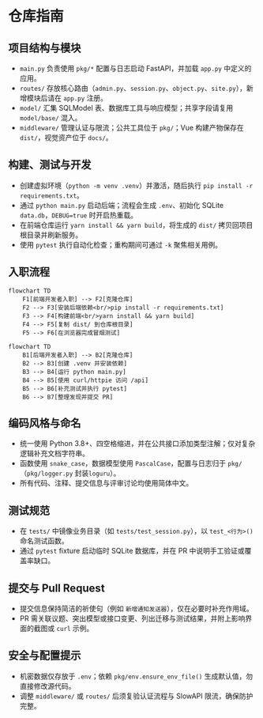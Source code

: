 # 仓库指南

## 项目结构与模块
- `main.py` 负责使用 `pkg/*` 配置与日志启动 FastAPI，并加载 `app.py` 中定义的应用。
- `routes/` 存放核心路由（`admin.py`、`session.py`、`object.py`、`site.py`），新增模块后请在 `app.py` 注册。
- `model/` 汇集 SQLModel 表、数据库工具与响应模型；共享字段请复用 `model/base/` 混入。
- `middleware/` 管理认证与限流；公共工具位于 `pkg/`；Vue 构建产物保存在 `dist/`，视觉资产位于 `docs/`。

## 构建、测试与开发
- 创建虚拟环境（`python -m venv .venv`）并激活，随后执行 `pip install -r requirements.txt`。
- 通过 `python main.py` 启动后端；流程会生成 `.env`、初始化 SQLite `data.db`，`DEBUG=true` 时开启热重载。
- 在前端仓库运行 `yarn install && yarn build`，将生成的 `dist/` 拷贝回项目根目录并刷新服务。
- 使用 `pytest` 执行自动化检查；重构期间可通过 `-k` 聚焦相关用例。

## 入职流程

```mermaid
flowchart TD
    F1[前端开发者入职] --> F2[克隆仓库]
    F2 --> F3[安装后端依赖<br/>pip install -r requirements.txt]
    F3 --> F4[构建前端<br/>yarn install && yarn build]
    F4 --> F5[复制 dist/ 到仓库根目录]
    F5 --> F6[在浏览器完成冒烟测试]
```

```mermaid
flowchart TD
    B1[后端开发者入职] --> B2[克隆仓库]
    B2 --> B3[创建 .venv 并安装依赖]
    B3 --> B4[运行 python main.py]
    B4 --> B5[使用 curl/httpie 访问 /api]
    B5 --> B6[补充测试并执行 pytest]
    B6 --> B7[整理发现并提交 PR]
```

## 编码风格与命名
- 统一使用 Python 3.8+、四空格缩进，并在公共接口添加类型注解；仅对复杂逻辑补充文档字符串。
- 函数使用 `snake_case`，数据模型使用 `PascalCase`，配置与日志归于 `pkg/`（`pkg/logger.py` 封装`loguru`）。
- 所有代码、注释、提交信息与评审讨论均使用简体中文。

## 测试规范
- 在 `tests/` 中镜像业务目录（如 `tests/test_session.py`），以 `test_<行为>()` 命名测试函数。
- 通过 `pytest` fixture 启动临时 SQLite 数据库，并在 PR 中说明手工验证或覆盖率缺口。

## 提交与 Pull Request
- 提交信息保持简洁的祈使句（例如 `新增通知发送器`），仅在必要时补充作用域。
- PR 需关联议题、突出模型或接口变更、列出迁移与测试结果，并附上影响界面的截图或 `curl` 示例。

## 安全与配置提示
- 机密数据仅存放于 `.env`；依赖 `pkg/env.ensure_env_file()` 生成默认值，勿直接修改源代码。
- 调整 `middleware/` 或 `routes/` 后须复验认证流程与 SlowAPI 限流，确保防护完整。
